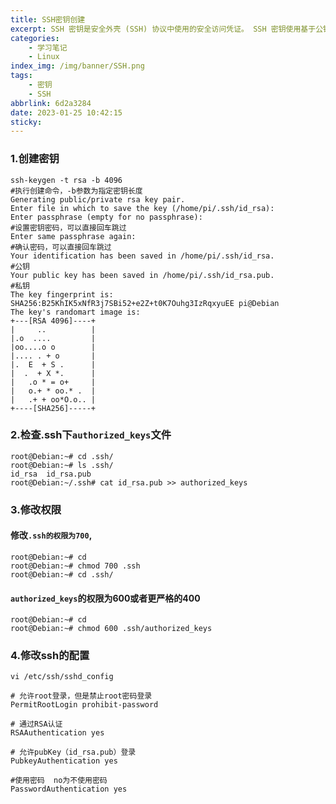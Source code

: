 ```yaml
---
title: SSH密钥创建
excerpt: SSH 密钥是安全外壳 (SSH) 协议中使用的安全访问凭证。 SSH 密钥使用基于公钥基础设施 (PKI) 技术（数字身份认证和加密的黄金标准）的密钥对来提供安全且可扩展的认证方法。由于 SSH 协议广泛用于云服务、网络环境、文件传输工具、配置管理工具和其他依赖计算机的服务中的通信，大多数组织使用 SSH 密钥来验证身份并保护这些服务免受意外使用或恶意攻击。
categories:
	- 学习笔记
	- Linux
index_img: /img/banner/SSH.png
tags:
    - 密钥
    - SSH
abbrlink: 6d2a3284
date: 2023-01-25 10:42:15
sticky:
---
```



### 1.创建密钥

```shell
ssh-keygen -t rsa -b 4096
#执行创建命令，-b参数为指定密钥长度
Generating public/private rsa key pair.
Enter file in which to save the key (/home/pi/.ssh/id_rsa): 
Enter passphrase (empty for no passphrase): 
#设置密钥密码，可以直接回车跳过
Enter same passphrase again: 
#确认密码，可以直接回车跳过
Your identification has been saved in /home/pi/.ssh/id_rsa.
#公钥
Your public key has been saved in /home/pi/.ssh/id_rsa.pub.
#私钥
The key fingerprint is:
SHA256:B25KhIK5xNfR3j7SBi52+e2Z+t0K7Ouhg3IzRqxyuEE pi@Debian
The key's randomart image is:
+---[RSA 4096]----+
|     ..          |
|.o  ....         |
|oo....o o        |
|.... . + o       |
|.  E  + S .      |
|  .  + X *.      |
|   .o * = o+     |
|   o.+ * oo.* .  |
|   .+ + oo*O.o.. |
+----[SHA256]-----+
```

### 2.检查.ssh下`authorized_keys`文件

```shell
root@Debian:~# cd .ssh/
root@Debian:~# ls .ssh/
id_rsa  id_rsa.pub
root@Debian:~/.ssh# cat id_rsa.pub >> authorized_keys
```

### 	3.修改权限

#### 	修改`.ssh的权限为700`,

```shell
root@Debian:~# cd
root@Debian:~# chmod 700 .ssh
root@Debian:~# cd .ssh/
```

#### 	`authorized_keys`的权限为600或者更严格的400

```shell
root@Debian:~# cd
root@Debian:~# chmod 600 .ssh/authorized_keys
```

### 4.修改ssh的配置

```shell
vi /etc/ssh/sshd_config
```

```
# 允许root登录，但是禁止root密码登录
PermitRootLogin prohibit-password
 
# 通过RSA认证
RSAAuthentication yes
 
# 允许pubKey（id_rsa.pub）登录
PubkeyAuthentication yes

#使用密码  no为不使用密码
PasswordAuthentication yes                        
```


